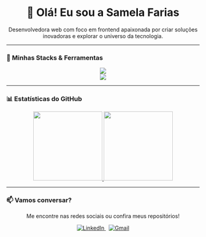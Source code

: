 <div align="center">

# 👋 Olá! Eu sou a Samela Farias

<p>Desenvolvedora web com foco em frontend apaixonada por criar soluções inovadoras e explorar o universo da tecnologia.</p>


</div>

---

### 🚀 Minhas Stacks & Ferramentas

<p align="center">
  <a href="https://skillicons.dev">
    <img src="https://skillicons.dev/icons?i=js,react,vite,ts,tailwind,html,css,bootstrap,figma&theme=dark" />
    <br>
    <img src="https://skillicons.dev/icons?i=nodejs,mysql,postgresql,electron,docker" />
  </a>
</p>

---

### 📊 Estatísticas do GitHub

<p align="center">
  <a href="https://github.com/Samelafarias">
    <img height="180em" src="https://github-readme-stats.vercel.app/api?username=Samelafarias&show_icons=true&theme=tokyonight&include_all_commits=true&count_private=true"/>
    <img height="180em" src="https://github-readme-stats.vercel.app/api/top-langs/?username=Samelafarias&layout=compact&langs_count=7&theme=tokyonight"/>
  </a>
</p>

---

### 📫 Vamos conversar?

<p align="center">
  Me encontre nas redes sociais ou confira meus repositórios!
</p>
<p align="center">
  <a href="https://www.linkedin.com/in/samela-farias-6a153a2a2" target="_blank">
    <img src="https://img.shields.io/badge/LinkedIn-0077B5?style=for-the-badge&logo=linkedin&logoColor=white" alt="LinkedIn">
  </a>
  &nbsp;
  <a href="mailto:samelafarias2005@gmail.com" target='_blank'>
    <img src="https://img.shields.io/badge/Gmail-D14836?style=for-the-badge&logo=gmail&logoColor=white" alt="Gmail">
  </a>
</p>
